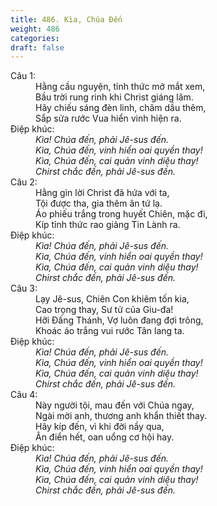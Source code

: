 ```yaml
---
title: 486. Kìa, Chúa Đến
weight: 486
categories: 
draft: false
---
```

<dl><dt>Câu 1:</dt><dd data-verse="1">Hằng cầu nguyện, tỉnh thức mở mắt xem, <br/>Bầu trời rung rinh khi Christ giáng lâm. <br/>Hãy chiếu sáng đèn linh, châm dầu thêm, <br/>Sắp sửa rước Vua hiển vinh hiện ra. </dd><dt>Điệp khúc:</dt><dd data-chorus="1"><em>Kìa! Chúa đến, phải Jê-sus đến. <br/>Kìa, Chúa đến, vinh hiển oai quyền thay! <br/>Kìa, Chúa đến, cai quản vinh diệu thay! <br/>Chirst chắc đến, phải Jê-sus đến. </em></dd><dt>Câu 2:</dt><dd data-verse="2">Hằng gìn lời Christ đã hứa với ta, <br/>Tội được tha, gia thêm ân tứ lạ. <br/>Áo phiếu trắng trong huyết Chiên, mặc đi, <br/>Kíp tỉnh thức rao giảng Tin Lành ra. </dd><dt>Điệp khúc:</dt><dd data-chorus="1"><em>Kìa! Chúa đến, phải Jê-sus đến. <br/>Kìa, Chúa đến, vinh hiển oai quyền thay! <br/>Kìa, Chúa đến, cai quản vinh diệu thay! <br/>Chirst chắc đến, phải Jê-sus đến. </em></dd><dt>Câu 3:</dt><dd data-verse="3">Lạy Jê-sus, Chiên Con khiêm tốn kia, <br/>Cao trọng thay, Sư tử của Giu-đa! <br/>Hỡi Đấng Thánh, Vợ luôn đang đợi trông, <br/>Khoác áo trắng vui rước Tân lang ta. </dd><dt>Điệp khúc:</dt><dd data-chorus="1"><em>Kìa! Chúa đến, phải Jê-sus đến. <br/>Kìa, Chúa đến, vinh hiển oai quyền thay! <br/>Kìa, Chúa đến, cai quản vinh diệu thay! <br/>Chirst chắc đến, phải Jê-sus đến. </em></dd><dt>Câu 4:</dt><dd data-verse="4">Này người tội, mau đến với Chúa ngay, <br/>Ngài mời anh, thương anh khẩn thiết thay. <br/>Hãy kíp đến, vì khi đời nầy qua, <br/> Ân điển hết, oan uổng cơ hội hay. </dd><dt>Điệp khúc:</dt><dd data-chorus="1"><em>Kìa! Chúa đến, phải Jê-sus đến. <br/>Kìa, Chúa đến, vinh hiển oai quyền thay! <br/>Kìa, Chúa đến, cai quản vinh diệu thay! <br/>Chirst chắc đến, phải Jê-sus đến. </em></dd></dl>